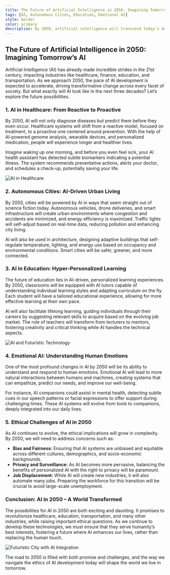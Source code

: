 ```yaml
---
title: The Future of Artificial Intelligence in 2050: Imagining Tomorrow’s AI
tags: [AI, Autonomous Cities, Education, Emotional AI]
style: border
color: primary
description: By 2050, artificial intelligence will transcend today’s boundaries, transforming industries, societies, and the human experience in ways we are only beginning to imagine. What will be the key areas of evolution and the ethical challenges we will face ?
---
```


## The Future of Artificial Intelligence in 2050: Imagining Tomorrow’s AI

Artificial Intelligence (AI) has already made incredible strides in the 21st century, impacting industries like healthcare, finance, education, and transportation. As we approach 2050, the pace of AI development is expected to accelerate, driving transformative change across every facet of society. But what exactly will AI look like in the next three decades? Let’s explore the future possibilities.

### 1. AI in Healthcare: From Reactive to Proactive
By 2050, AI will not only diagnose diseases but predict them before they even occur. Healthcare systems will shift from a reactive model, focused on treatment, to a proactive one centered around prevention. With the help of AI-powered genome analysis, wearable devices, and personalized medication, people will experience longer and healthier lives.

Imagine waking up one morning, and before you even feel sick, your AI health assistant has detected subtle biomarkers indicating a potential illness. The system recommends preventative actions, alerts your doctor, and schedules a check-up, potentially saving your life.

![AI in Healthcare](https://github.com/user-attachments/assets/25ccbed9-a9fe-4b77-ae9f-89a561ba7f90)

### 2. Autonomous Cities: AI-Driven Urban Living
By 2050, cities will be powered by AI in ways that seem straight out of science fiction today. Autonomous vehicles, drone deliveries, and smart infrastructure will create urban environments where congestion and accidents are minimized, and energy efficiency is maximized. Traffic lights will self-adjust based on real-time data, reducing pollution and enhancing city living.

AI will also be used in architecture, designing adaptive buildings that self-regulate temperature, lighting, and energy use based on occupancy and environmental conditions. Smart cities will be safer, greener, and more connected.

### 3. AI in Education: Hyper-Personalized Learning
The future of education lies in AI-driven, personalized learning experiences. By 2050, classrooms will be equipped with AI tutors capable of understanding individual learning styles and adapting curriculum on the fly. Each student will have a tailored educational experience, allowing for more effective learning at their own pace.

AI will also facilitate lifelong learning, guiding individuals through their careers by suggesting relevant skills to acquire based on the evolving job market. The role of teachers will transform from lecturers to mentors, fostering creativity and critical thinking while AI handles the technical aspects.

![AI and Futuristic Technology](https://github.com/user-attachments/assets/a8e95b5b-d3c7-4ff2-a3c6-0e0da05beaba)

### 4. Emotional AI: Understanding Human Emotions
One of the most profound changes in AI by 2050 will be its ability to understand and respond to human emotions. Emotional AI will lead to more natural interactions between humans and machines, creating systems that can empathize, predict our needs, and improve our well-being.

For instance, AI companions could assist in mental health, detecting subtle cues in our speech patterns or facial expressions to offer support during challenging times. These AI systems will evolve from tools to companions, deeply integrated into our daily lives.

### 5. Ethical Challenges of AI in 2050
As AI continues to evolve, the ethical implications will grow in complexity. By 2050, we will need to address concerns such as:

- **Bias and Fairness:** Ensuring that AI systems are unbiased and equitable across different cultures, demographics, and socio-economic backgrounds.
- **Privacy and Surveillance:** As AI becomes more pervasive, balancing the benefits of personalized AI with the right to privacy will be paramount.
- **Job Displacement:** While AI will create new industries, it will also automate many jobs. Preparing the workforce for this transition will be crucial to avoid large-scale unemployment.

### Conclusion: AI in 2050 – A World Transformed
The possibilities for AI in 2050 are both exciting and daunting. It promises to revolutionize healthcare, education, transportation, and many other industries, while raising important ethical questions. As we continue to develop these technologies, we must ensure that they serve humanity’s best interests, fostering a future where AI enhances our lives, rather than replacing the human touch.

![Futuristic City with AI Integration](https://github.com/user-attachments/assets/fc5fc6c7-0406-4863-b6a8-c5e726b60df3)

The road to 2050 is filled with both promise and challenges, and the way we navigate the ethics of AI development today will shape the world we live in tomorrow.